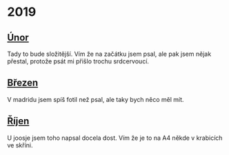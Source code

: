 # 2019

## [Únor](2019_february.md)

Tady to bude složitější. Vím že na začátku jsem psal, ale pak jsem nějak přestal, protože psát mi přišlo trochu srdcervoucí.

## [Březen](2019_march.md)

V madridu jsem spíš fotil než psal, ale taky bych něco měl mít.

## [Říjen](2019_october.md)

U joosje jsem toho napsal docela dost. Vím že je to na A4 někde v krabicích ve skříni.
